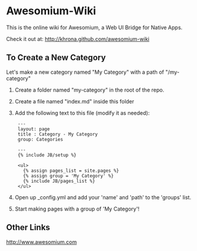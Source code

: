 # Awesomium-Wiki

This is the online wiki for Awesomium, a Web UI Bridge for Native Apps.

Check it out at: <http://khrona.github.com/awesomium-wiki>

## To Create a New Category

Let's make a new category named "My Category" with a path of "/my-category"

1. Create a folder named "my-category" in the root of the repo.
2. Create a file named "index.md" inside this folder
3. Add the following text to this file (modify it as needed):

		---
		layout: page
		title : Category - My Category
		group: Categories
		
		---
		{% include JB/setup %}
		
		<ul>
		  {% assign pages_list = site.pages %}
		  {% assign group = 'My Category' %}
		  {% include JB/pages_list %}
		</ul>
4. Open up _config.yml and add your 'name' and 'path' to the 'groups' list.
5. Start making pages with a group of 'My Category'!

## Other Links

<http://www.awesomium.com>

